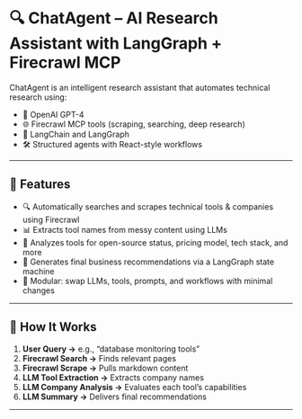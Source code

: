 # 🔍 ChatAgent – AI Research Assistant with LangGraph + Firecrawl MCP

ChatAgent is an intelligent research assistant that automates technical research using:
- 🧠 OpenAI GPT-4
- 🌐 Firecrawl MCP tools (scraping, searching, deep research)
- 🔗 LangChain and LangGraph
- 🛠️ Structured agents with React-style workflows

---

## 🚀 Features

- 🔍 Automatically searches and scrapes technical tools & companies using Firecrawl
- 📊 Extracts tool names from messy content using LLMs
- 🧠 Analyzes tools for open-source status, pricing model, tech stack, and more
- 🤖 Generates final business recommendations via a LangGraph state machine
- 🧱 Modular: swap LLMs, tools, prompts, and workflows with minimal changes

---

## 🧠 How It Works

1. **User Query →** e.g., “database monitoring tools”
2. **Firecrawl Search →** Finds relevant pages
3. **Firecrawl Scrape →** Pulls markdown content
4. **LLM Tool Extraction →** Extracts company names
5. **LLM Company Analysis →** Evaluates each tool’s capabilities
6. **LLM Summary →** Delivers final recommendations

---